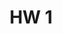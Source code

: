 ---
title: HW 1
parent: Assignments
nav_order: 2
permalink: /assignments/hw1
redirect_to: https://github.com/NYU-DSGA1012-S24/hw1
---